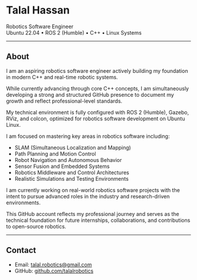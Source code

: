 # Talal Hassan

Robotics Software Engineer  
Ubuntu 22.04 • ROS 2 (Humble) • C++ • Linux Systems

---

## About

I am an aspiring robotics software engineer actively building my foundation in modern C++ and real-time robotic systems.

While currently advancing through core C++ concepts, I am simultaneously developing a strong and structured GitHub presence to document my growth and reflect professional-level standards.

My technical environment is fully configured with ROS 2 (Humble), Gazebo, RViz, and colcon, optimized for robotics software development on Ubuntu Linux.

I am focused on mastering key areas in robotics software including:

- SLAM (Simultaneous Localization and Mapping)
- Path Planning and Motion Control
- Robot Navigation and Autonomous Behavior
- Sensor Fusion and Embedded Systems
- Robotics Middleware and Control Architectures
- Realistic Simulations and Testing Environments

I am currently working on real-world robotics software projects with the intent to pursue advanced roles in the industry and research-driven environments.

This GitHub account reflects my professional journey and serves as the technical foundation for future internships, collaborations, and contributions to open-source robotics.

---

## Contact

- Email: talal.robotics@gmail.com  
- GitHub: [github.com/talalrobotics](https://github.com/talalrobotics)
